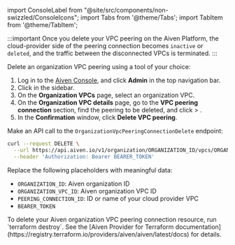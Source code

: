import ConsoleLabel from "@site/src/components/non-swizzled/ConsoleIcons";
import Tabs from '@theme/Tabs';
import TabItem from '@theme/TabItem';

:::important
Once you delete your VPC peering on the Aiven Platform, the cloud-provider side of the
peering connection becomes `inactive` or `deleted`, and the traffic between the disconnected
VPCs is terminated.
:::

Delete an organization VPC peering using a tool of your choice:

<Tabs groupId="group1">
<TabItem value="console" label="Aiven Console" default>

1. Log in to the [Aiven Console](https://console.aiven.io/), and click **Admin** in the
   top navigation bar.
1. Click <ConsoleLabel name="organizationvpcs"/> in the sidebar.
1. On the **Organization VPCs** page, select an organization VPC.
1. On the **Organization VPC details** page, go to the **VPC peering connection** section,
   find the peering to be deleted, and click <ConsoleLabel name="actions"/> >
   <ConsoleLabel name="delete"/>.
1. In the **Confirmation** window, click **Delete VPC peering**.

</TabItem>
<!--
<TabItem value="cli" label="Aiven CLI">

Run the `avn organization vpc peering-connection delete` command:

```bash
avn organization vpc peering-connection delete \
  --organization-id ORGANIZATION_ID            \
  --organization-vpc-id ORGANIZATION_VPC_ID                 \
  --peering-connection-id ORGANIZATION_VPC_PEERING_ID
```

Replace the following:

- `ORGANIZATION_ID` with the ID of your Aiven organization, for example, `org1a2b3c4d5e6`
- `ORGANIZATION_VPC_ID` with the ID of your Aiven organization VPC, for example,
  `12345678-1a2b-3c4d-5f6g-1a2b3c4d5e6f`
- `ORGANIZATION_VPC_PEERING_ID` with the ID of your peering connection, for example
  `1a2b3c4d-1234-a1b2-c3d4-1a2b3c4d5e6f`

</TabItem>
-->
<TabItem value="api" label="Aiven API">

Make an API call to the `OrganizationVpcPeeringConnectionDelete` endpoint:

```bash
curl --request DELETE \
  --url https://api.aiven.io/v1/organization/ORGANIZATION_ID/vpcs/ORGANIZATION_VPC_ID/peering-connections/PEERING_CONNECTION_ID \
  --header 'Authorization: Bearer BEARER_TOKEN'
```

Replace the following placeholders with meaningful data:

- `ORGANIZATION_ID`: Aiven organization ID
- `ORGANIZATION_VPC_ID`: Aiven organization VPC ID
- `PEERING_CONNECTION_ID`: ID or name of your cloud provider VPC
- `BEARER_TOKEN`

</TabItem>
<TabItem value="tf" label="Aiven Provider for Terraform">
To delete your Aiven organization VPC peering connection resource, run `terraform destroy`.
See the
[Aiven Provider for Terraform documentation](https://registry.terraform.io/providers/aiven/aiven/latest/docs)
for details.
</TabItem>
</Tabs>
